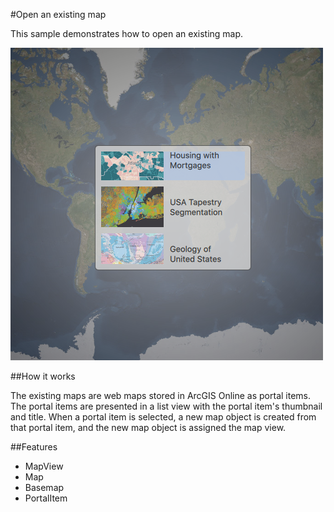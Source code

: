 #Open an existing map

This sample demonstrates how to open an existing map.

![](screenshot.png)

##How it works

The existing maps are web maps stored in ArcGIS Online as portal items. The portal items are presented in a list view with the portal item's thumbnail and title. When a portal item is selected, a new map object is created from that portal item, and the new map object is assigned the map view.

##Features
- MapView
- Map
- Basemap
- PortalItem
